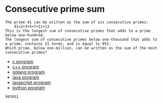 # Consecutive prime sum

```
The prime 41 can be written as the sum of six consecutive primes:
    41=2+3+5+7+11+13
This is the longest sum of consecutive primes that adds to a prime below one-hundred.
The longest sum of consecutive primes below one-thousand that adds to a prime, contains 21 terms, and is equal to 953.
Which prime, below one-million, can be written as the sum of the most consecutive primes?
```

* [c program](Problem050.c)
* [c++ program](Problem050.cpp)
* [golang program](Problem050.go)
* [java program](Problem050.java)
* [javascript program](Problem050.js)
* [python program](Problem050.py)

```
997651
```
